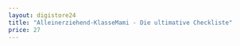 ```yaml
---
layout: digistore24
title: "Alleinerziehend-KlasseMami - Die ultimative Checkliste"
price: 27
---
```

